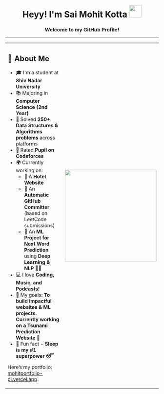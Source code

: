 <h1 align="center">Heyy! I'm Sai Mohit Kotta <img src="https://raw.githubusercontent.com/nixin72/nixin72/master/wave.gif" width="40px" /></h1>
<h3 align="center">Welcome to my GitHub Profile!</h3>

---

<table>
<tr>
<td>

## 👤 About Me

- 🎓 I'm a student at **Shiv Nadar University**
- 📚 Majoring in **Computer Science (2nd Year)**
- 🧩 Solved **250+ Data Structures & Algorithms problems** across platforms  
- 🏅 Rated **Pupil on Codeforces**
- 🌍 Currently working on:  
  - 🔹 A **Hotel Website**  
  - 🔹 An **Automatic GitHub Committer** (based on LeetCode submissions)  
  - 🔹 An **ML Project for Next Word Prediction** using **Deep Learning & NLP** 🧠✨
- 💻 I love **Coding, Music, and Podcasts!**
- 🎯 My goals: **To build impactful websites & ML projects. Currently working on a Tsunami Prediction Website 🌊**
- 🧠 Fun fact - **Sleep is my #1 superpower 😴**

Here’s my portfolio: [mohitportfolio-pi.vercel.app](https://mohitportfolio-pi.vercel.app/) 

</td>
<td>

<img src="https://i.pinimg.com/originals/df/1a/ff/df1aff8395678d11b99b575f0e3b19d5.gif" width="300"/>

</td>
</tr>
</table>

